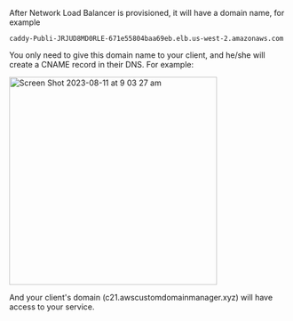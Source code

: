 After Network Load Balancer is provisioned, it will have a domain name, for example
```
caddy-Publi-JRJUD8MD0RLE-671e55804baa69eb.elb.us-west-2.amazonaws.com
```
You only need to give this domain name to your client, and he/she will create a CNAME record in their DNS. For example:

<img width="374" alt="Screen Shot 2023-08-11 at 9 03 27 am" src="https://github.com/build-with-aws-copilot/caddy/assets/129698988/170721e2-bf8d-4719-8322-f7fcc6b3aafc">

And your client's domain (c21.awscustomdomainmanager.xyz) will have access to your service.
